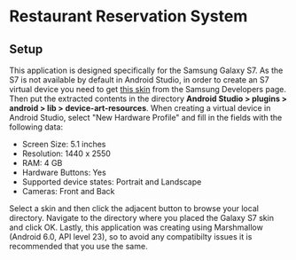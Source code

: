 # Restaurant Reservation System

## Setup

This application is designed specifically for the Samsung Galaxy S7. As the S7 is not available by default in Android Studio, in order to create an S7 virtual device you need to get [this skin](https://developer.samsung.com/galaxy-emulator-skin/galaxy_s_series.html) from  the Samsung Developers page. Then put the extracted contents in the directory **Android Studio > plugins > android > lib > device-art-resources**. When creating a virtual device in Android Studio, select "New Hardware Profile" and fill in the fields with the following data:

- Screen Size: 5.1 inches
- Resolution: 1440 x 2550
- RAM: 4 GB
- Hardware Buttons: Yes
- Supported device states: Portrait and Landscape
- Cameras: Front and Back

Select a skin and then click the adjacent button to browse your local directory. Navigate to the directory where you placed the Galaxy S7 skin and click OK. Lastly, this application was creating using Marshmallow (Android 6.0, API level 23), so to avoid any compatibilty issues it is recommended that you use the same.
